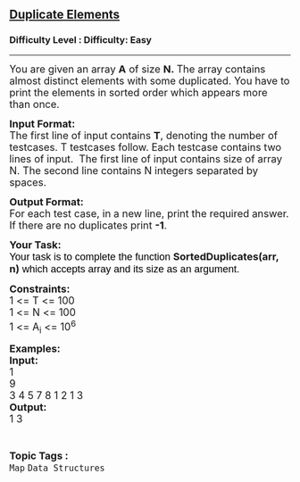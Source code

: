 <h2><a href="https://www.geeksforgeeks.org/problems/duplicate-elements/1?page=2&category=Map&status=unsolved,attempted&sortBy=submissions">Duplicate Elements</a></h2><h3>Difficulty Level : Difficulty: Easy</h3><hr><div class="problems_problem_content__Xm_eO"><div class="problemQuestion">
<p dir="ltr"><span style="font-size: 18px;">You are given an array <strong>A</strong> of size <strong>N.&nbsp;</strong></span><span style="font-size: 18px;">The array contains almost distinct elements with some duplicated. You have to print the elements in sorted order which appears more than once.</span></p>
<p><span style="font-size: 18px;"><strong>Input Format:</strong><br>The first line of input contains <strong>T</strong>, denoting the number of testcases. T testcases follow. Each testcase contains two lines of input.&nbsp; The first line of input contains size of array N. The second line contains N integers separated by spaces.</span></p>
<p><span style="font-size: 18px;"><strong>Output Format:</strong><br>For each test case, in a new line, print the required answer. If there are no duplicates print <strong>-1</strong>.</span></p>
<p><span style="font-size: 18px;"><strong>Your Task:</strong></span><br><span style="font-size: 18px;"><span style="background-color: transparent; color: #000000; font-family: arial;">Your task is to complete the function </span><strong>SortedDuplicates(arr, n)</strong><span style="background-color: transparent; color: #000000; font-family: arial;"> which accepts array and its size as an argument. </span></span></p>
<p><span style="font-size: 18px;"><strong>Constraints:</strong><br>1 &lt;= T &lt;= 100<br>1 &lt;= N &lt;= 100<br>1 &lt;= A<sub>i</sub> &lt;= 10<sup>6</sup></span></p>
<p><span style="font-size: 18px;"><strong>Examples:<br>Input:</strong><br>1<br>9<br>3 4 5 7 8 1 2 1 3</span><br><span style="font-size: 18px;"><strong>Output:</strong><br>1 3</span></p>
</div></div><br><p><span style=font-size:18px><strong>Topic Tags : </strong><br><code>Map</code>&nbsp;<code>Data Structures</code>&nbsp;